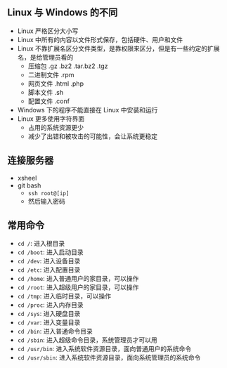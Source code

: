 ## Linux 与 Windows 的不同

- Linux 严格区分大小写
- Linux 中所有的内容以文件形式保存，包括硬件、用户和文件
- Linux 不靠扩展名区分文件类型，是靠权限来区分，但是有一些约定的扩展名，是给管理员看的
  - 压缩包 .gz .bz2 .tar.bz2 .tgz
  - 二进制文件 .rpm
  - 网页文件 .html .php
  - 脚本文件 .sh
  - 配置文件 .conf
- Windows 下的程序不能直接在 Linux 中安装和运行
- Linux 更多使用字符界面
  - 占用的系统资源更少
  - 减少了出错和被攻击的可能性，会让系统更稳定

## 连接服务器

- xsheel
- git bash
  - `ssh root@[ip]`
  - 然后输入密码

## 常用命令

- `cd /`: 进入根目录
- `cd /boot`: 进入启动目录
- `cd /dev`: 进入设备目录
- `cd /etc`: 进入配置目录
- `cd /home`: 进入普通用户的家目录，可以操作
- `cd /root`: 进入超级用户的家目录，可以操作
- `cd /tmp`: 进入临时目录，可以操作
- `cd /proc`: 进入内存目录
- `cd /sys`: 进入硬盘目录
- `cd /var`: 进入变量目录
- `cd /bin`: 进入普通命令目录
- `cd /sbin`: 进入超级命令目录，系统管理员才可以用
- `cd /usr/bin`: 进入系统软件资源目录，面向普通用户的系统命令
- `cd /usr/sbin`: 进入系统软件资源目录，面向系统管理员的系统命令
